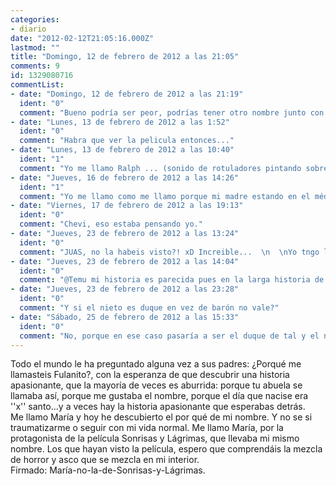 ```yaml
---
categories:
- diario
date: "2012-02-12T21:05:16.000Z"
lastmod: ""
title: "Domingo, 12 de febrero de 2012 a las 21:05"
comments: 9
id: 1329080716
commentList:
- date: "Domingo, 12 de febrero de 2012 a las 21:19"
  ident: "0"
  comment: "Bueno podría ser peor, podrías tener otro nombre junto con el de María algo tipo María del carmen o María Dolores, en mi caso mi nombre me gusta, pero hay gente que por culpa de un segundo nombre se le jode."
- date: "Lunes, 13 de febrero de 2012 a las 1:52"
  ident: "0"
  comment: "Habra que ver la pelicula entonces..."
- date: "Lunes, 13 de febrero de 2012 a las 10:40"
  ident: "1"
  comment: "Yo me llamo Ralph ... (sonido de rotuladores pintando sobre la cara)"
- date: "Jueves, 16 de febrero de 2012 a las 14:26"
  ident: "1"
  comment: "Yo me llamo como me llamo porque mi madre estando en el médico oyó por megafonía \"Sandra Herrero pase a la sala 12\" le gustó y me puso Sandra. A falta de dos meses para que naciera."
- date: "Viernes, 17 de febrero de 2012 a las 19:13"
  ident: "0"
  comment: "Chevi, eso estaba pensando yo."
- date: "Jueves, 23 de febrero de 2012 a las 13:24"
  ident: "0"
  comment: "JUAS, no la habeis visto?! xD Increible...  \n  \nYo tngo los nombrse de mis abuelos, igual q mi hermanastro el de los suyos. Al mismo tiempo tngo el nombre de mi padre, por lo q tmb el tiene el del suyo ..."
- date: "Jueves, 23 de febrero de 2012 a las 14:04"
  ident: "0"
  comment: "@Temu mi historia es parecida pues en la larga historia de la familia anonimus mi nombre se transfiere al de un nieto barón, mi abuelo se llamaba como yo y así sucesivamente."
- date: "Jueves, 23 de febrero de 2012 a las 23:28"
  ident: "0"
  comment: "Y si el nieto es duque en vez de barón no vale?"
- date: "Sábado, 25 de febrero de 2012 a las 15:33"
  ident: "0"
  comment: "No, porque en ese caso pasaría a ser el duque de tal y el nombre ya no sería el mismo."
---
```


Todo el mundo le ha preguntado alguna vez a sus padres: ¿Porqué me llamasteis Fulanito?, con la esperanza de que descubrir una historia apasionante, que la mayoría de veces es aburrida: porque tu abuela se llamaba así, porque me gustaba el nombre, porque el día que nacise era \'\'x\'\' santo...y a veces hay la historia apasionante que esperabas detrás.  
Me llamo María y hoy he descubierto el por qué de mi nombre. Y no se si traumatizarme o seguir con mi vida normal. Me llamo María, por la protagonista de la película Sonrisas y Lágrimas, que llevaba mi mismo nombre. Los que hayan visto la película, espero que comprendáis la mezcla de horror y asco que se mezcla en mi interior.  
Firmado: María-no-la-de-Sonrisas-y-Lágrimas.